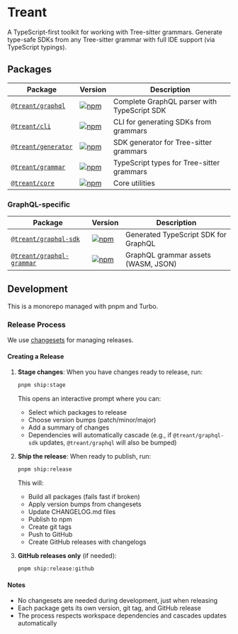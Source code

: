 # Treant

A TypeScript-first toolkit for working with Tree-sitter grammars. Generate type-safe SDKs from any Tree-sitter grammar with full IDE support (via TypeScript typings).

## Packages

| Package                                   | Version                                                                                                       | Description                                 |
| ----------------------------------------- | ------------------------------------------------------------------------------------------------------------- | ------------------------------------------- |
| [`@treant/graphql`](packages/graphql)     | [![npm](https://img.shields.io/npm/v/@treant/graphql.svg)](https://www.npmjs.com/package/@treant/graphql)     | Complete GraphQL parser with TypeScript SDK |
| [`@treant/cli`](packages/cli)             | [![npm](https://img.shields.io/npm/v/@treant/cli.svg)](https://www.npmjs.com/package/@treant/cli)             | CLI for generating SDKs from grammars       |
| [`@treant/generator`](packages/generator) | [![npm](https://img.shields.io/npm/v/@treant/generator.svg)](https://www.npmjs.com/package/@treant/generator) | SDK generator for Tree-sitter grammars      |
| [`@treant/grammar`](packages/grammar)     | [![npm](https://img.shields.io/npm/v/@treant/grammar.svg)](https://www.npmjs.com/package/@treant/grammar)     | TypeScript types for Tree-sitter grammars   |
| [`@treant/core`](packages/core)           | [![npm](https://img.shields.io/npm/v/@treant/core.svg)](https://www.npmjs.com/package/@treant/core)           | Core utilities                              |

### GraphQL-specific

| Package                                               | Version                                                                                                                   | Description                          |
| ----------------------------------------------------- | ------------------------------------------------------------------------------------------------------------------------- | ------------------------------------ |
| [`@treant/graphql-sdk`](packages/graphql-sdk)         | [![npm](https://img.shields.io/npm/v/@treant/graphql-sdk.svg)](https://www.npmjs.com/package/@treant/graphql-sdk)         | Generated TypeScript SDK for GraphQL |
| [`@treant/graphql-grammar`](packages/graphql-grammar) | [![npm](https://img.shields.io/npm/v/@treant/graphql-grammar.svg)](https://www.npmjs.com/package/@treant/graphql-grammar) | GraphQL grammar assets (WASM, JSON)  |

## Development

This is a monorepo managed with pnpm and Turbo.

### Release Process

We use [changesets](https://github.com/changesets/changesets) for managing releases.

#### Creating a Release

1. **Stage changes**: When you have changes ready to release, run:
   ```bash
   pnpm ship:stage
   ```
   This opens an interactive prompt where you can:
   - Select which packages to release
   - Choose version bumps (patch/minor/major)
   - Add a summary of changes
   - Dependencies will automatically cascade (e.g., if `@treant/graphql-sdk` updates, `@treant/graphql` will also be bumped)

2. **Ship the release**: When ready to publish, run:
   ```bash
   pnpm ship:release
   ```
   This will:
   - Build all packages (fails fast if broken)
   - Apply version bumps from changesets
   - Update CHANGELOG.md files
   - Publish to npm
   - Create git tags
   - Push to GitHub
   - Create GitHub releases with changelogs

3. **GitHub releases only** (if needed):
   ```bash
   pnpm ship:release:github
   ```

#### Notes

- No changesets are needed during development, just when releasing
- Each package gets its own version, git tag, and GitHub release
- The process respects workspace dependencies and cascades updates automatically
